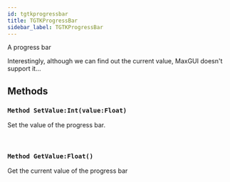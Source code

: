 ```yaml
---
id: tgtkprogressbar
title: TGTKProgressBar
sidebar_label: TGTKProgressBar
---
```


A progress bar


Interestingly, although we can find out the current value, MaxGUI doesn't support it...


## Methods

### `Method SetValue:Int(value:Float)`

Set the value of the progress bar.

<br/>

### `Method GetValue:Float()`

Get the current value of the progress bar

<br/>


